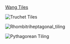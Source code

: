 [Wang Tiles](https://en.wikipedia.org/wiki/Wang_tile)

![Truchet Tiles](https://en.wikipedia.org/wiki/File:Truchet_base_tiling.svg)

![Rhombitriheptagonal_tiling](https://en.wikipedia.org/wiki/Rhombitriheptagonal_tiling)

![Pythagorean Tiling](https://en.wikipedia.org/wiki/Pythagorean_tiling#/media/File:Academ_Periodic_tiling_by_squares_of_two_different_sizes.svg)